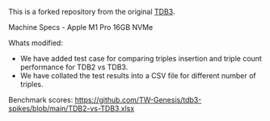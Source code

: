 This is a forked repository from the original [TDB3](https://github.com/afs/TDB3.git).

Machine Specs - Apple M1 Pro 16GB NVMe

Whats modified:

- We have added test case for comparing triples insertion and triple count performance for TDB2 vs TDB3.
- We have collated the test results into a CSV file for different number of triples.


Benchmark scores:
https://github.com/TW-Genesis/tdb3-spikes/blob/main/TDB2-vs-TDB3.xlsx
